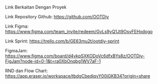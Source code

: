 Link Berkaitan Dengan Proyek

Link Repository Github: https://github.com/OOTDiy

Link Figma: https://www.figma.com/team_invite/redeem/GvLs9yQ1Jt9OsvFEHxdogo

Link Sprint: https://trello.com/b/GE63mu2t/ootdiy-sprint

FigmaJam: https://www.figma.com/board/d4vkpSXKODoVc6dfxBYs8z/OOTDiy-FigJam?node-id=0-1&t=ra0XbOnqbg1WV7aF-1

RND dan Flow Chart: https://app.eraser.io/workspace/tbdgCbedjqvY00iGKB34?origin=share
